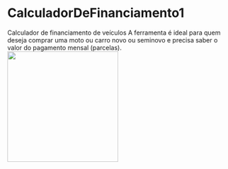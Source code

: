 # CalculadorDeFinanciamento1
Calculador de financiamento de veículos
A ferramenta é ideal para quem deseja comprar uma moto ou carro novo ou seminovo e precisa saber o valor do pagamento mensal (parcelas).
<a href="https://gabrielazevedo98.github.io/CalculadorDeFinanciamento1/"><img src=".\imc.png" width="250px"></a>
